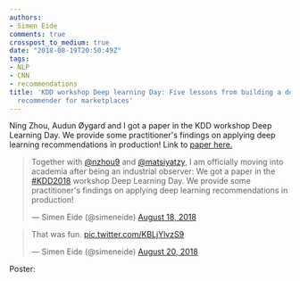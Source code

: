 ```yaml
---
authors:
- Simen Eide
comments: true
crosspost_to_medium: true
date: "2018-08-19T20:50:49Z"
tags:
- NLP
- CNN
- recommendations
title: 'KDD workshop Deep learning Day: Five lessons from building a deep neural network
  recommender for marketplaces'
---
```


Ning Zhou, Audun Øygard and I got a paper in the KDD workshop Deep Learning Day.
We provide some practitioner's findings on applying deep learning recommendations in production! Link to [paper here.](http://www.kdd.org/kdd2018/files/deep-learning-day/DLDay18_paper_9.pdf)

<blockquote class="twitter-tweet" data-lang="en"><p lang="en" dir="ltr">Together with <a href="https://twitter.com/nzhou9?ref_src=twsrc%5Etfw">@nzhou9</a> and <a href="https://twitter.com/matsiyatzy?ref_src=twsrc%5Etfw">@matsiyatzy</a>, I am officially moving into academia after being an industrial observer: We got a paper in the <a href="https://twitter.com/hashtag/KDD2018?src=hash&amp;ref_src=twsrc%5Etfw">#KDD2018</a> workshop Deep Learning Day. We provide some practitioner&#39;s findings on applying deep learning recommendations in production!</p>&mdash; Simen Eide (@simeneide) <a href="https://twitter.com/simeneide/status/1030774986666070016?ref_src=twsrc%5Etfw">August 18, 2018</a></blockquote>
<script async src="https://platform.twitter.com/widgets.js" charset="utf-8"></script>

<blockquote class="twitter-tweet" data-lang="en"><p lang="en" dir="ltr">That was fun. <a href="https://t.co/KBLjYlvzS9">pic.twitter.com/KBLjYlvzS9</a></p>&mdash; Simen Eide (@simeneide) <a href="https://twitter.com/simeneide/status/1031654338693877761?ref_src=twsrc%5Etfw">August 20, 2018</a></blockquote>
<script async src="https://platform.twitter.com/widgets.js" charset="utf-8"></script>

Poster:

<object data="/assets/2018-08-19-KDD-poster.pdf" width="100%" height="500" type='application/pdf'/>
